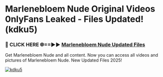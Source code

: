 # Marlenebloem Nude Original Videos 0nlyFans Leaked - Files Updated! (kdku5)

<h3>🔴 CLICK HERE 🌐==►► <a href="https://tinyurl.com/y5r63du9" rel="nofollow">Marlenebloem Nude Updated Files</a></h3>

Get Marlenebloem Nude and all content. Now you can access all videos and pictures of Marlenebloem Nude. New Updated Files 2025!

[![kdku5](https://i.imgur.com/UVo9nyh.gif)](https://tinyurl.com/y5r63du9)
